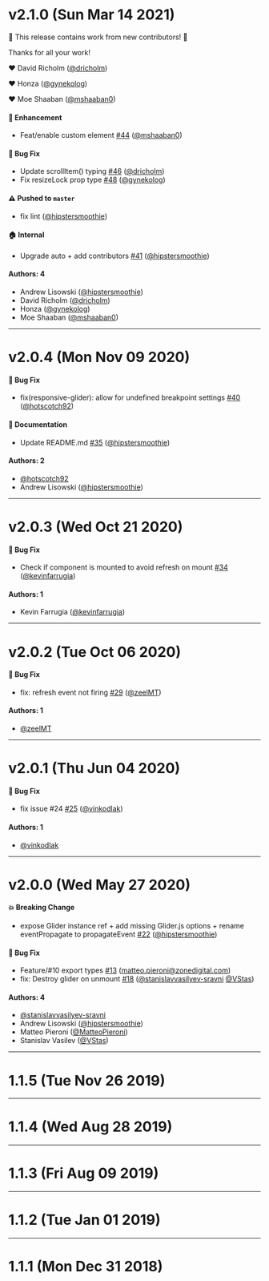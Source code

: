 # v2.1.0 (Sun Mar 14 2021)

:tada: This release contains work from new contributors! :tada:

Thanks for all your work!

:heart: David Richolm ([@dricholm](https://github.com/dricholm))

:heart: Honza ([@gynekolog](https://github.com/gynekolog))

:heart: Moe Shaaban ([@mshaaban0](https://github.com/mshaaban0))

#### 🚀 Enhancement

- Feat/enable custom element [#44](https://github.com/hipstersmoothie/react-glider/pull/44) ([@mshaaban0](https://github.com/mshaaban0))

#### 🐛 Bug Fix

- Update scrollItem() typing [#46](https://github.com/hipstersmoothie/react-glider/pull/46) ([@dricholm](https://github.com/dricholm))
- Fix resizeLock prop type [#48](https://github.com/hipstersmoothie/react-glider/pull/48) ([@gynekolog](https://github.com/gynekolog))

#### ⚠️ Pushed to `master`

- fix lint ([@hipstersmoothie](https://github.com/hipstersmoothie))

#### 🏠 Internal

- Upgrade auto + add contributors [#41](https://github.com/hipstersmoothie/react-glider/pull/41) ([@hipstersmoothie](https://github.com/hipstersmoothie))

#### Authors: 4

- Andrew Lisowski ([@hipstersmoothie](https://github.com/hipstersmoothie))
- David Richolm ([@dricholm](https://github.com/dricholm))
- Honza ([@gynekolog](https://github.com/gynekolog))
- Moe Shaaban ([@mshaaban0](https://github.com/mshaaban0))

---

# v2.0.4 (Mon Nov 09 2020)

#### 🐛 Bug Fix

- fix(responsive-glider): allow for undefined breakpoint settings [#40](https://github.com/hipstersmoothie/react-glider/pull/40) ([@hotscotch92](https://github.com/hotscotch92))

#### 📝 Documentation

- Update README.md [#35](https://github.com/hipstersmoothie/react-glider/pull/35) ([@hipstersmoothie](https://github.com/hipstersmoothie))

#### Authors: 2

- [@hotscotch92](https://github.com/hotscotch92)
- Andrew Lisowski ([@hipstersmoothie](https://github.com/hipstersmoothie))

---

# v2.0.3 (Wed Oct 21 2020)

#### 🐛 Bug Fix

- Check if component is mounted to avoid refresh on mount [#34](https://github.com/hipstersmoothie/react-glider/pull/34) ([@kevinfarrugia](https://github.com/kevinfarrugia))

#### Authors: 1

- Kevin Farrugia ([@kevinfarrugia](https://github.com/kevinfarrugia))

---

# v2.0.2 (Tue Oct 06 2020)

#### 🐛 Bug Fix

- fix: refresh event not firing [#29](https://github.com/hipstersmoothie/react-glider/pull/29) ([@zeelMT](https://github.com/zeelMT))

#### Authors: 1

- [@zeelMT](https://github.com/zeelMT)

---

# v2.0.1 (Thu Jun 04 2020)

#### 🐛 Bug Fix

- fix issue #24 [#25](https://github.com/hipstersmoothie/react-glider/pull/25) ([@vinkodlak](https://github.com/vinkodlak))

#### Authors: 1

- [@vinkodlak](https://github.com/vinkodlak)

---

# v2.0.0 (Wed May 27 2020)

#### 💥 Breaking Change

- expose Glider instance ref + add missing Glider.js options + rename eventPropagate to propagateEvent [#22](https://github.com/hipstersmoothie/react-glider/pull/22) ([@hipstersmoothie](https://github.com/hipstersmoothie))

#### 🐛 Bug Fix

- Feature/#10 export types [#13](https://github.com/hipstersmoothie/react-glider/pull/13) (matteo.pieroni@zonedigital.com)
- fix: Destroy glider on unmount [#18](https://github.com/hipstersmoothie/react-glider/pull/18) ([@stanislavvasilyev-sravni](https://github.com/stanislavvasilyev-sravni) [@VStas](https://github.com/VStas))

#### Authors: 4

- [@stanislavvasilyev-sravni](https://github.com/stanislavvasilyev-sravni)
- Andrew Lisowski ([@hipstersmoothie](https://github.com/hipstersmoothie))
- Matteo Pieroni ([@MatteoPieroni](https://github.com/MatteoPieroni))
- Stanislav Vasilev ([@VStas](https://github.com/VStas))

---

# 1.1.5 (Tue Nov 26 2019)



---

# 1.1.4 (Wed Aug 28 2019)



---

# 1.1.3 (Fri Aug 09 2019)



---

# 1.1.2 (Tue Jan 01 2019)



---

# 1.1.1 (Mon Dec 31 2018)

